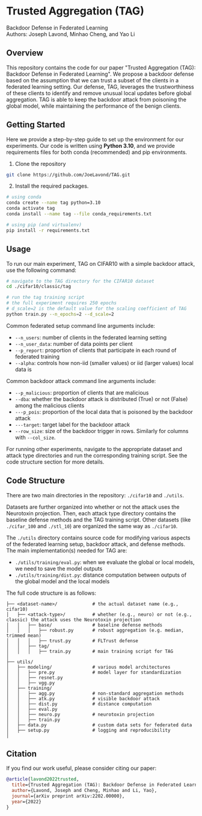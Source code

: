 # Trusted Aggregation (TAG)
Backdoor Defense in Federated Learning  
Authors: Joseph Lavond, Minhao Cheng, and Yao Li

## Overview
This repository contains the code for our paper "Trusted Aggregation (TAG): Backdoor Defense in Federated Learning".
We propose a backdoor defense based on the assumption that we can trust a subset of the clients in a federated learning setting. 
Our defense, TAG, leverages the trustworthiness of these clients to identify and remove unusual local updates before global aggregation.
TAG is able to keep the backdoor attack from poisoning the global model, while maintaining the performance of the benign clients.

## Getting Started
Here we provide a step-by-step guide to set up the environment for our experiments. 
Our code is written using **Python 3.10**, and we provide requirements files for both conda (recommended) and pip environments.

1. Clone the repository
```bash
git clone https://github.com/JoeLavond/TAG.git
```

2. Install the required packages. 
```bash
# using conda
conda create --name tag python=3.10
conda activate tag
conda install --name tag --file conda_requirements.txt

# using pip (and virtualenv)
pip install -r requirements.txt
```

## Usage
To run our main experiment, TAG on CIFAR10 with a simple backdoor attack, use the following command:
```bash
# navigate to the TAG directory for the CIFAR10 dataset
cd ./cifar10/classic/tag

# run the tag training script
# the full experiment requires 250 epochs
# d_scale=2 is the default value for the scaling coefficient of TAG
python train.py --n_epochs=2 --d_scale=2
```

Common federated setup command line arguments include:
- `--n_users`: number of clients in the federated learning setting
- `--n_user_data`: number of data points per client
- `--p_report`: proportion of clients that participate in each round of federated training
- `--alpha`: controls how non-iid (smaller values) or iid (larger values) local data is

Common backdoor attack command line arguments include:
- `--p_malicious`: proportion of clients that are malicious
- `--dba`: whether the backdoor attack is distributed (True) or not (False) among the malicious clients
- `---p_pois`: proportion of the local data that is poisoned by the backdoor attack
- `---target`: target label for the backdoor attack
- `--row_size`: size of the backdoor trigger in rows. Similarly for columns with `--col_size`.

For running other experiments, navigate to the appropriate dataset and attack type directories and run the corresponding training script.
See the code structure section for more details.

## Code Structure
There are two main directories in the repository: `./cifar10` and `./utils`.

Datasets are further organized into whether or not the attack uses the Neurotoxin projection.
Then, each attack type directory contains the baseline defense methods and the TAG training script.
Other datasets (like `./cifar_100` and `./stl_10`) are organized the same way as `./cifar10`. 

The `./utils` directory contains source code for modifying various aspects of the federated learning setup, backdoor attack, and defense methods.
The main implementation(s) needed for TAG are:
- `./utils/training/eval.py`: when we evaluate the global or local models, we need to save the model outputs
- `./utils/training/dist.py`: distance computation between outputs of the global model and the local models

The full code structure is as follows:

```{bash}
├── <dataset-name>/             # the actual dataset name (e.g., cifar10) 
│   ├── <attack-type>/          # whether (e.g., neuro) or not (e.g., classic) the attack uses the Neurotoxin projection
│   │   ├── base/               # baseline defense methods
│   │   │   ├── robust.py       # robust aggregation (e.g. median, trimmed mean)
│   │   │   ├── trust.py        # FLTrust defense
│   │   ├── tag/                
│   │   │   ├── train.py        # main training script for TAG
│   
├── utils/                       
│   ├── modeling/               # various model architectures
│   │   ├── pre.py              # model layer for standardization
│   │   ├── resnet.py            
│   │   ├── vgg.py               
│   ├── training/
│   │   ├── agg.py              # non-standard aggregation methods
│   │   ├── atk.py              # visible backdoor attack
│   │   ├── dist.py             # distance computation
│   │   ├── eval.py             
│   │   ├── neuro.py            # neurotoxin projection 
│   │   ├── train.py             
│   ├── data.py                 # custom data sets for federated data
│   ├── setup.py                # logging and reproducibility
│   
```

## Citation
If you find our work useful, please consider citing our paper:
```bibtex
@article{lavond2022trusted,
  title={Trusted Aggregation (TAG): Backdoor Defense in Federated Learning},
  author={Lavond, Joseph and Cheng, Minhao and Li, Yao},
  journal={arXiv preprint arXiv:2202.00000},
  year={2022}
}
```
